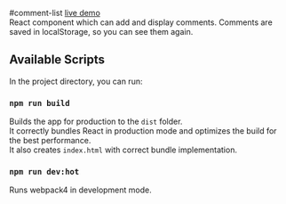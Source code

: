 #comment-list
[live demo](https://tereshka.github.io/comment-list/)
<br>
React component which can add and display comments. Comments are saved in localStorage, so you can see them again.

## Available Scripts

In the project directory, you can run:

### `npm run build`

Builds the app for production to the `dist` folder.<br>
It correctly bundles React in production mode and optimizes the build for the best performance.<br>
It also creates `index.html` with correct bundle implementation.

### `npm run dev:hot`

Runs webpack4 in development mode.
